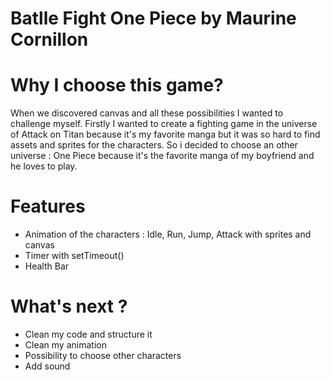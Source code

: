 # Batlle Fight One Piece by Maurine Cornillon

# Why I choose this game?

When we discovered canvas and all these possibilities I wanted to challenge myself. Firstly I wanted to create a fighting game in the universe of Attack on Titan because it's my favorite manga but it was so hard to find assets and sprites for the characters. So i decided to choose an other universe : One Piece because it's the favorite manga of my boyfriend and he loves to play. 

# Features

 * Animation of the characters : Idle, Run, Jump, Attack with sprites and canvas
 * Timer with setTimeout()
 * Health Bar


# What's next ?

* Clean my code and structure it
* Clean my animation
* Possibility to choose other characters 
* Add sound 
